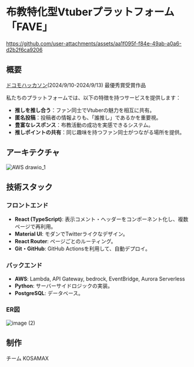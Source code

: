 # 布教特化型Vtuberプラットフォーム「FAVE」
https://github.com/user-attachments/assets/aa1f095f-f84e-49ab-a0a6-d2b2f6ca9206

## 概要

[ドコモハッカソン](https://information.nttdocomo-fresh.jp/event/hackathon/)\(2024/9/10-2024/9/13\) 最優秀賞受賞作品

私たちのプラットフォームでは、以下の特徴を持つサービスを提供します：

- **推しを推し合う**：ファン同士でVtuberの魅力を相互に共有。
- **匿名投稿**：投稿者の情報よりも、「誰推し」であるかを重要視。
- **豊富なレスポンス**：布教活動の成功を実感できるシステム。
- **推しポイントの共有**：同じ趣味を持つファン同士がつながる場所を提供。

## アーキテクチャ
![AWS drawio_1](https://github.com/user-attachments/assets/c7e8e32b-4dce-4ed7-b760-6595ec787c36)

## 技術スタック

### フロントエンド
- **React (TypeScript)**: 表示コメント・ヘッダーをコンポーネント化し、複数ページで再利用。
- **Material UI**: モダンでTwitterライクなデザイン。
- **React Router**: ページごとのルーティング。
- **Git・GitHub**: GitHub Actionsを利用して、自動デプロイ。

### バックエンド
- **AWS**: Lambda, API Gateway, bedrock, EventBridge, Aurora Serverless
- **Python**: サーバーサイドロジックの実装。
- **PostgreSQL**: データベース。

### ER図
![image (2)](https://github.com/user-attachments/assets/04890261-bcfc-4e20-9493-5742628c0d68)


## 制作
チーム KOSAMAX
